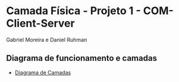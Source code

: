 # Camada Física - Projeto 1 - COM-Client-Server
Gabriel Moreira e Daniel Ruhman


## Diagrama de funcionamento e camadas

  - [Diagrama de Camadas](https://github.com/gabsmoreira/Client-Server/blob/master/Proj-1-Comunica%C3%A7%C3%A3o/diagrama.001.jpeg)
